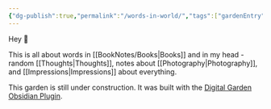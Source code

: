 ```yaml
---
{"dg-publish":true,"permalink":"/words-in-world/","tags":["gardenEntry"]}
---
```



Hey 🌱

This is all about words in [[BookNotes/Books\|Books]] and in my head - random [[Thoughts\|Thoughts]], notes about [[Photography\|Photography]], and [[Impressions\|Impressions]] about everything.

This garden is still under construction. 
It was built with the [Digital Garden Obsidian Plugin](https://github.com/oleeskild/Obsidian-Digital-Garden).